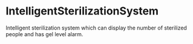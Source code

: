 # IntelligentSterilizationSystem
Intelligent sterilization system which can display  the number of sterilized people and has gel level alarm.
